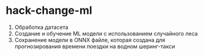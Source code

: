 # hack-change-ml
1) Обработка датасета
2) Создание и обучение ML модели с использованием случайного леса
3) Сохранение модели в ONNX файле, которая создана для прогнозирования времени поездки на водном шеринг-такси
